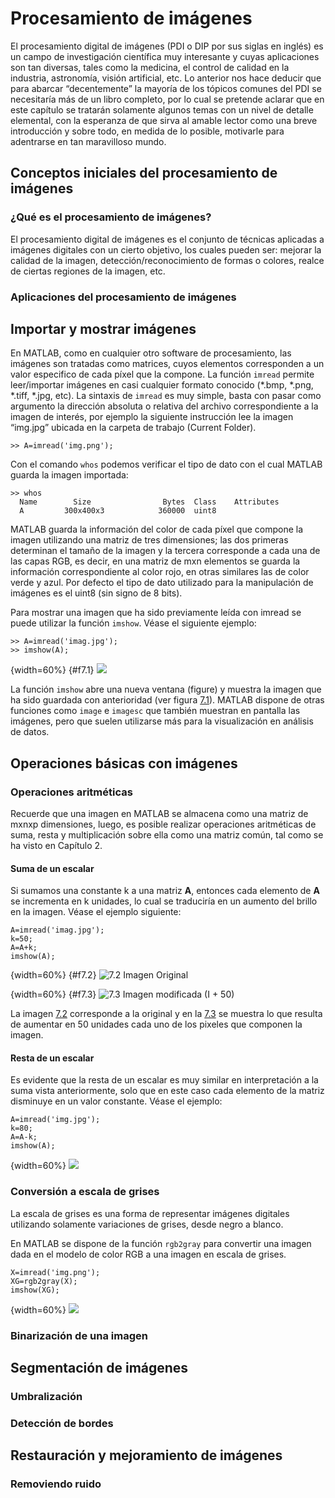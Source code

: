 # Procesamiento de imágenes

El procesamiento digital de imágenes (PDI o DIP por sus siglas en
inglés) es un campo de investigación científica muy interesante y cuyas
aplicaciones son tan diversas, tales como la medicina, el control de
calidad en la industria, astronomía, visión artificial, etc. Lo anterior
nos hace deducir que para abarcar “decentemente” la mayoría de los
tópicos comunes del PDI se necesitaría más de un libro completo, por lo
cual se pretende aclarar que en este capítulo se tratarán solamente
algunos temas con un nivel de detalle elemental, con la esperanza de que
sirva al amable lector como una breve introducción y sobre todo, en
medida de lo posible, motivarle para adentrarse en tan maravilloso
mundo.

## Conceptos iniciales del procesamiento de imágenes

### ¿Qué es el procesamiento de imágenes?

El procesamiento digital de imágenes es el conjunto de técnicas
aplicadas a imágenes digitales con un cierto objetivo, los cuales pueden
ser: mejorar la calidad de la imagen, detección/reconocimiento de formas
o colores, realce de ciertas regiones de la imagen, etc.

### Aplicaciones del procesamiento de imágenes

## Importar y mostrar imágenes

En MATLAB, como en cualquier otro software de procesamiento, las
imágenes son tratadas como matrices, cuyos elementos corresponden a un
valor especifico de cada píxel que la compone. La función `imread`
permite leer/importar imágenes en casi cualquier formato conocido
(*.bmp, *.png, *.tiff, *.jpg, etc). La sintaxis de `imread` es muy
simple, basta con pasar como argumento la dirección absoluta o relativa
del archivo correspondiente a la imagen de interés, por ejemplo la
siguiente instrucción lee la imagen “img.jpg” ubicada en la carpeta de
trabajo (Current Folder).

    >> A=imread('img.png');

Con el comando `whos` podemos verificar el tipo de dato con el cual
MATLAB guarda la imagen importada:

    >> whos
      Name        Size                Bytes  Class    Attributes
      A         300x400x3            360000  uint8    

MATLAB guarda la información del color de cada píxel que compone la
imagen utilizando una matriz de tres dimensiones; las dos primeras
determinan el tamaño de la imagen y la tercera corresponde a cada una de
las capas RGB, es decir, en una matriz de mxn elementos se guarda la
información correspondiente al color rojo, en otras similares las de
color verde y azul. Por defecto el tipo de dato utilizado para la
manipulación de imágenes es el uint8 (sin signo de 8 bits).

Para mostrar una imagen que ha sido previamente leída con imread se
puede utilizar la función `imshow`. Véase el siguiente ejemplo:

    >> A=imread('imag.jpg');
    >> imshow(A);


{width=60%}
{#f7.1}
![](images/ch7/holland_imshow.png)

La función `imshow` abre una nueva ventana (figure) y muestra la imagen
que ha sido guardada con anterioridad (ver figura [7.1](#f7.1)). MATLAB dispone
de otras funciones como `image` e `imagesc` que también muestran en
pantalla las imágenes, pero que suelen utilizarse más para la
visualización en análisis de datos.

## Operaciones básicas con imágenes

### Operaciones aritméticas

Recuerde que una imagen en MATLAB se almacena como una matriz de mxnxp
dimensiones, luego, es posible realizar operaciones aritméticas de suma,
resta y multiplicación sobre ella como una matriz común, tal como se ha
visto en Capítulo 2.

#### Suma de un escalar

Si sumamos una constante k a una matriz **A**, entonces cada elemento de
**A** se incrementa en k unidades, lo cual se traduciría en un aumento
del brillo en la imagen. Véase el ejemplo siguiente:

    A=imread('imag.jpg');
    k=50;
    A=A+k;
    imshow(A);


{width=60%}
{#f7.2}
![7.2 Imagen Original](images/ch7/holland_original.png)


{width=60%}
{#f7.3}
![7.3 Imagen modificada (I + 50)](images/ch7/holland_mas50.png)

La imagen [7.2](#f7.2) corresponde a la original y en la [7.3](#f7.3) se muestra lo que
resulta de aumentar en 50 unidades cada uno de los pixeles que componen
la imagen.

#### Resta de un escalar

Es evidente que la resta de un escalar es muy similar en interpretación
a la suma vista anteriormente, solo que en este caso cada elemento de la
matriz disminuye en un valor constante. Véase el ejemplo:

    A=imread('img.jpg');
    k=80;
    A=A-k;
    imshow(A);

{width=60%}
![](images/ch7/holland_menos50.png)

### Conversión a escala de grises

La escala de grises es una forma de representar imágenes digitales
utilizando solamente variaciones de grises, desde negro a blanco.

En MATLAB se dispone de la función `rgb2gray` para convertir una imagen
dada en el modelo de color RGB a una imagen en escala de grises.

    X=imread('img.png');
    XG=rgb2gray(X);
    imshow(XG);

{width=60%}
![](images/ch7/holland_gris.png)

### Binarización de una imagen

## Segmentación de imágenes

### Umbralización

### Detección de bordes

## Restauración y mejoramiento de imágenes

### Removiendo ruido
